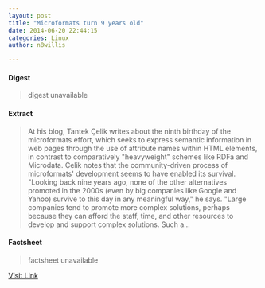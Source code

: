 ```yaml
---
layout: post
title: "Microformats turn 9 years old"
date: 2014-06-20 22:44:15
categories: Linux
author: n8willis

---
```



#### Digest
>digest unavailable

#### Extract
>At his blog, Tantek Çelik writes about the ninth birthday of the microformats effort, which seeks to express semantic information in web pages through the use of attribute names within HTML elements, in contrast to comparatively "heavyweight" schemes like RDFa and Microdata. Çelik notes that the community-driven process of microformats' development seems to have enabled its survival. "Looking back nine years ago, none of the other alternatives promoted in the 2000s (even by big companies like Google and Yahoo) survive to this day in any meaningful way," he says. "Large companies tend to promote more complex solutions, perhaps because they can afford the staff, time, and other resources to develop and support complex solutions. Such a...

#### Factsheet
>factsheet unavailable

[Visit Link](http://lwn.net/Articles/603039/rss)


